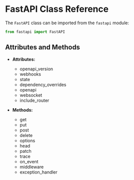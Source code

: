 # FastAPI Class Reference

The `FastAPI` class can be imported from the `fastapi` module:

```python
from fastapi import FastAPI
```

## Attributes and Methods

- **Attributes:**
  - openapi_version
  - webhooks
  - state
  - dependency_overrides
  - openapi
  - websocket
  - include_router

- **Methods:**
  - get
  - put
  - post
  - delete
  - options
  - head
  - patch
  - trace
  - on_event
  - middleware
  - exception_handler